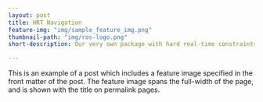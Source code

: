 ```yaml
---
layout: post
title: HRT Navigation
feature-img: "img/sample_feature_img.png"
thumbnail-path: "img/ros-logo.png"
short-description: Our very own package with hard real-time constraints.

---
```

This is an example of a post which includes a feature image specified in the front matter of the post. The feature image spans the full-width of the page, and is shown with the title on permalink pages.

